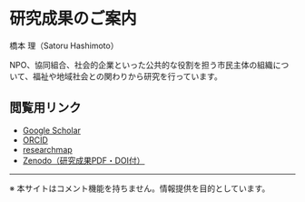 # 研究成果のご案内

橋本 理（Satoru Hashimoto）

NPO、協同組合、社会的企業といった公共的な役割を担う市民主体の組織について、福祉や地域社会との関わりから研究を行っています。

## 閲覧用リンク

- [Google Scholar](https://scholar.google.com/citations?user=FAdoisMAAAAJ)
- [ORCID](https://orcid.org/0009-0000-6527-7148)
- [researchmap](https://researchmap.jp/read0069764)
- [Zenodo（研究成果PDF・DOI付）](https://zenodo.org/search?q=satoru%20hashimoto)

---

※ 本サイトはコメント機能を持ちません。情報提供を目的としています。
